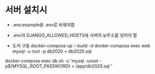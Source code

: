 # 서버 설치시

- .env.example을 .env로 바꿔야함
- .env의 DJANGO_ALLOWED_HOSTS에 서버의 ip주소를 넣어야 함

- 도커 구동
docker-compose up --build -d
docker-compose exec web mysql -u root -p db2020 < db2020.sql 

docker-compose exec db sh -c 'mysql -uroot -p${MYSQL_ROOT_PASSWORD} < /app/db2020.sql '